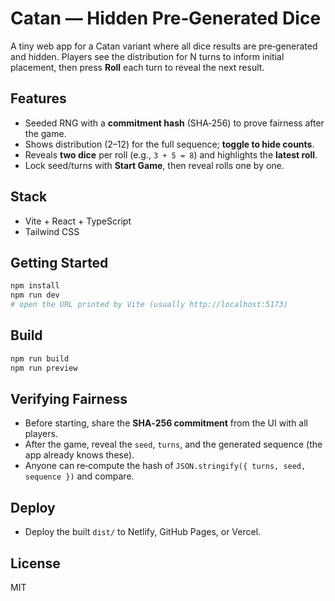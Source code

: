# Catan — Hidden Pre‑Generated Dice

A tiny web app for a Catan variant where all dice results are pre‑generated and hidden. Players see the distribution for N turns to inform initial placement, then press **Roll** each turn to reveal the next result.

## Features
- Seeded RNG with a **commitment hash** (SHA‑256) to prove fairness after the game.
- Shows distribution (2–12) for the full sequence; **toggle to hide counts**.
- Reveals **two dice** per roll (e.g., `3 + 5 = 8`) and highlights the **latest roll**.
- Lock seed/turns with **Start Game**, then reveal rolls one by one.

## Stack
- Vite + React + TypeScript
- Tailwind CSS

## Getting Started
```bash
npm install
npm run dev
# open the URL printed by Vite (usually http://localhost:5173)
```

## Build
```bash
npm run build
npm run preview
```

## Verifying Fairness
- Before starting, share the **SHA‑256 commitment** from the UI with all players.
- After the game, reveal the `seed`, `turns`, and the generated sequence (the app already knows these).
- Anyone can re‑compute the hash of `JSON.stringify({ turns, seed, sequence })` and compare.

## Deploy
- Deploy the built `dist/` to Netlify, GitHub Pages, or Vercel.

## License
MIT
